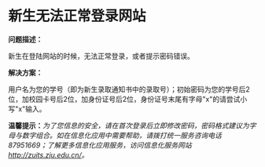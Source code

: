 # 新生无法正常登录网站

**问题描述：**

新生在登陆网站的时候，无法正常登录，或者提示密码错误。

**解决方案：**

用户名为您的学号（即为新生录取通知书中的录取号）；初始密码为您的学号后2位，加校园卡号后2位，加身份证号后2位，身份证号末尾有字母"x"的请尝试小写"x"输入。

**温馨提示：**_为了您信息的安全，请在首次登录后立即修改密码，密码格式建议为字母与数字组合。如在信息化应用中需要帮助，请拨打统一服务咨询电话87951669；了解更多信息化应用服务，访问信息化服务网站<http://zuits.zju.edu.cn/>。_